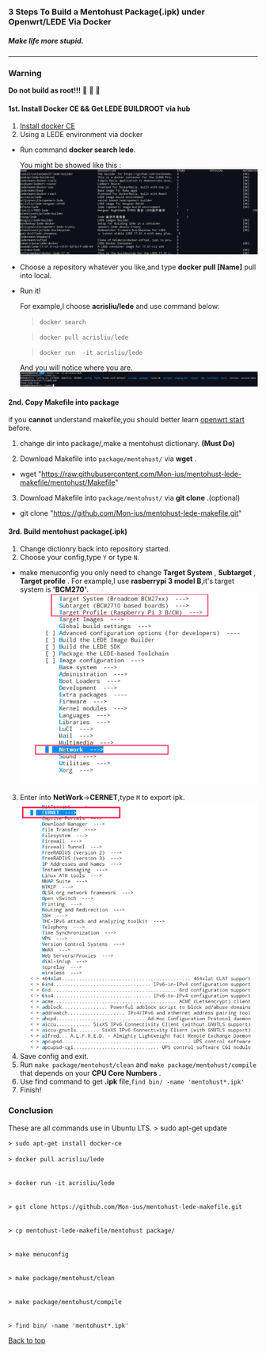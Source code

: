 ### 3 Steps To Build a Mentohust Package(.ipk) under Openwrt/LEDE Via Docker
##### Make life more stupid.
------
### Warning 
__Do not build as root!!!__ :hankey: :hankey: :hankey:
#### 1st. Install Docker CE && Get LEDE BUILDROOT via hub

1. [Install docker CE](https://docs.docker.com/install/ "Docker Guide")
2. Using a LEDE environment via docker 

- Run command __docker search lede__.

    You might be showed like this :
    ![image 1](https://raw.githubusercontent.com/Mon-ius/ImagePack/master/mentohust/search.png "docker search lede")

 - Choose a repository whatever you like,and type __docker pull [Name]__ pull into local.
 - Run it!

    For example,I choose __acrisliu/lede__ and  use command below:
    > `docker search`

    > `docker pull acrisliu/lede`

    > `docker run  -it acrisliu/lede`

    And you will notice where you are.
    ![image 1](https://raw.githubusercontent.com/Mon-ius/ImagePack/master/mentohust/start.png "docker run  -it acrisliu/lede")

#### 2nd. Copy Makefile into package
if you __cannot__ understand makefile,you should better learn [openwrt start](https://wiki.openwrt.org/doc/start "Openwrt WiKi") before.

1. change dir into package/,make a mentohust dictionary. __(Must Do)__

2. Download Makefile into `package/mentohust/` via __wget__ .

- wget "https://raw.githubusercontent.com/Mon-ius/mentohust-lede-makefile/mentohust/Makefile"

3. Download Makefile into `package/mentohust/` via __git clone__ .(optional)

- git clone "https://github.com/Mon-ius/mentohust-lede-makefile.git"

#### 3rd. Build mentohust package(.ipk)

1. Change dictionry back into repository started.
2. Choose your config,type `Y` or type `N`.
- make menuconfig
    you only need to change __Target System__ , __Subtarget__ , __Target profile__ .
    For example,I use __rasberrypi 3 model B__,it's target system is __'BCM270'__.
    ![image 2](https://raw.githubusercontent.com/Mon-ius/ImagePack/master/mentohust/basic.png "make menuconfig")
3. Enter into __NetWork__->__CERNET__,type `M` to export ipk.
    ![image 3](https://raw.githubusercontent.com/Mon-ius/ImagePack/master/mentohust/mentohust.png "make menuconfig->network=>cernet")
5. Save config and exit.
6. Run `make package/mentohust/clean` and `make package/mentohust/compile` that depends on your __CPU Core Numbers__ . 
7. Use find command to get __.ipk__ file,`find bin/ -name 'mentohust*.ipk'`
8. Finish!

### Conclusion 


These are all commands use in Ubuntu LTS.
    > sudo apt-get update

    > sudo apt-get install docker-ce

    > docker pull acrisliu/lede


    > docker run -it acrisliu/lede


    > git clone https://github.com/Mon-ius/mentohust-lede-makefile.git


    > cp mentohust-lede-makefile/mentohust package/


    > make menuconfig


    > make package/mentohust/clean


    > make package/mentohust/compile


    > find bin/ -name 'mentohust*.ipk'

[Back to top](#readme)
